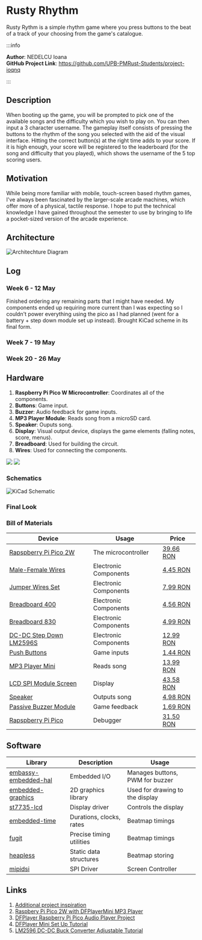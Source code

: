 # Rusty Rhythm
Rusty Rythm is a simple rhythm game where you press buttons to the beat of a track of your choosing from the game's catalogue.

:::info 

**Author**: NEDELCU Ioana \
**GitHub Project Link**: https://github.com/UPB-PMRust-Students/project-ioqnq

:::

## Description

When booting up the game, you will be prompted to pick one of the available songs and the difficulty which you wish to play on. You can then input a 3 character username. The gameplay itself consists of pressing the buttons to the rhythm of the song you selected with the aid of the visual interface. Hitting the correct button(s) at the right time adds to your score. If it is high enough, your score will be registered to the leaderboard (for the song and difficulty that you played), which shows the username of the 5 top scoring users.

## Motivation

While being more familiar with mobile, touch-screen based rhythm games, I've always been fascinated by the larger-scale arcade machines, which offer more of a physical, tactile response. I hope to put the technical knowledge I have gained throughout the semester to use by bringing to life a pocket-sized version of the arcade experience.

## Architecture

![Architechture Diagram](ArchitectureSchematicRustyRythm.webp)

## Log

### Week 6 - 12 May
Finished ordering any remaining parts that I might have needed. My components ended up requiring more current than I was expecting so I couldn't power everything using the pico as I had planned (went for a battery + step down module set up instead). Brought KiCad scheme in its final form.

### Week 7 - 19 May
<!-- I made the KiCad Schematic for the project. Because I couldn't find any symbol for Pico Display Pack, I created it and added to the schematic. -->
<!-- I created the stage and added it to the circuit having now the final shape of it. -->

### Week 20 - 26 May
<!-- I started the software and finished it, while also doing final improvements to my project. -->

## Hardware

1. **Raspberry Pi Pico W Microcontroller**: Coordinates all of the components.
2. **Buttons**: Game input.
3. **Buzzer**: Audio feedback for game inputs.
4. **MP3 Player Module**: Reads song from a microSD card.
5. **Speaker**: Ouputs song.
6. **Display**: Visual output device, displays the game elements (falling notes, score, menus). 
7. **Breadboard**: Used for building the circuit.
8. **Wires**: Used for connecting the components.

![](ProjectImg1.webp)
![](ProjectImg2.webp)

### Schematics

![KiCad Schematic](ProjectKicadScheme.webp)


### Final Look
<!-- ![Final look](scena_final.webp) -->


### Bill of Materials

<!-- Fill out this table with all the hardware components that you might need.

The format is 
```
| [Device](link://to/device) | This is used ... | [price](link://to/store) |

```

-->

| Device | Usage | Price |
|--------|--------|-------|
| [Rapspberry Pi Pico 2W](https://www.raspberrypi.com/documentation/microcontrollers/pico-series.html#pico-2-family) | The microcontroller | [39,66 RON](https://www.optimusdigital.ro/ro/placi-raspberry-pi/13327-raspberry-pi-pico-2-w.html?search_query=raspberry+pi+pico&results=26) |
| [Male-Female Wires](https://www.optimusdigital.ro/ro/toate-produsele/876-set-fire-mama-tata-10p-15-cm.html?search_query=mama+15cm&results=3) | Electronic Components | [4,45 RON](https://www.optimusdigital.ro/ro/toate-produsele/876-set-fire-mama-tata-10p-15-cm.html?search_query=mama+15cm&results=3) |
| [Jumper Wires Set](https://www.optimusdigital.ro/ro/fire-fire-mufate/12-set-de-cabluri-pentru-breadboard.html?search_query=set+fire&results=110) | Electronic Components | [7,99 RON](https://www.optimusdigital.ro/ro/fire-fire-mufate/12-set-de-cabluri-pentru-breadboard.html?search_query=set+fire&results=110) |
| [Breadboard 400](https://www.mouser.com/datasheet/2/58/BPS-DAT-(BB400)-Datasheet-932623.pdf?srsltid=AfmBOor87ADUyjMbDJu3F6IKgb9pBw2YChJln_o68OGvC4oivuXkb2aS) | Electronic Components | [4,56 RON](https://www.optimusdigital.ro/ro/prototipare-breadboard-uri/44-breadboard-400-points.html?search_query=breadboard+hq&results=128) |
| [Breadboard 830](http://www.busboard.com/documents/datasheets/BPS-DAT-(BB830)-Datasheet.pdf) | Electronic Components | [4,99 RON](https://www.optimusdigital.ro/ro/prototipare-breadboard-uri/44-breadboard-400-points.html?search_query=breadboard+hq&results=128) |
| [DC-DC Step Down LM2596S](https://www.ti.com/lit/ds/symlink/lm2596.pdf)| Electronic Components | [12,99 RON](https://www.optimusdigital.ro/ro/surse-coboratoare-reglabile/1108-modul-dc-dc-step-down-lm2596hv.html?search_query=step+down&results=69) |
| [Push Buttons](https://components101.com/switches/push-button) | Game inputs | [1,44 RON](https://www.optimusdigital.ro/ro/butoane-i-comutatoare/1119-buton-6x6x6.html?search_query=buton+6&results=213) |
| [MP3 Player Mini](https://wiki.dfrobot.com/DFPlayer_Mini_SKU_DFR0299)| Reads song | [13,99 RON](https://www.optimusdigital.ro/ro/audio/1484-modul-mp3-player-in-miniatura-dfplayer-mini.html?search_query=mp3&results=45) |
| [LCD SPI Module Screen](https://ardushop.ro/en/displays-and-leds/1349-modul-lcd-spi-128x160-6427854019561.html) | Display | [43,58 RON](https://ardushop.ro/en/displays-and-leds/1349-modul-lcd-spi-128x160-6427854019561.html) |
| [Speaker](https://www.farnell.com/datasheets/3004596.pdf) | Outputs song | [4,98 RON](https://ardushop.ro/en/modules/1898-difuzor-2w-8ohm-6427854028723.html) |
| [Passive Buzzer Module](https://www.handsontec.com/dataspecs/module/passive%20buzzer.pdf)| Game feedback | [1,69 RON](https://www.optimusdigital.ro/ro/componente-electronice/12598-modul-buzzer-pasiv.html?search_query=modul+buzzer&results=30) |
| [Rapspberry Pi Pico](https://www.raspberrypi.com/documentation/microcontrollers/pico-series.html#pico-1-family) | Debugger | [31,50 RON](https://ardushop.ro/en/raspberry-pi/513-raspberry-pi-pico-6427854006004.html) |







## Software

| Library | Description | Usage |
|---------|-------------|-------|
| [embassy-embedded-hal](https://github.com/embassy-rs/embassy/tree/main/embassy-embedded-hal) | Embedded I/O | Manages buttons, PWM for buzzer |
| [embedded-graphics](https://github.com/embedded-graphics/embedded-graphics) | 2D graphics library | Used for drawing to the display |
| [st7735-lcd](https://github.com/sajattack/st7735-lcd-rs) | Display driver | Controls the display |
| [embedded-time](https://crates.io/crates/embedded-time) | Durations, clocks, rates | Beatmap timings |
| [fugit](https://crates.io/crates/fugit) | Precise timing utilities | Beatmap timings |
| [heapless](https://docs.rs/heapless/latest/heapless/) | Static data structures | Beatmap storing |
| [mipidsi](https://docs.rs/heapless/latest/heapless/) | SPI Driver | Screen Controller |


## Links

<!-- Add a few links that inspired you and that you think you will use for your project --> 

1. [Additional project inspiration](https://www.youtube.com/watch?v=SYxIqJ6wqH0)
2. [Raspbery Pi Pico 2W with DFPlayerMini MP3 Player](https://www.youtube.com/watch?v=Tuc359wUx_E)
3. [DFPlayer Raspberry Pi Pico Audio Player Project](https://www.youtube.com/watch?v=IDCNz7A6sWA)
4. [DFPlayer Mini Set Up Tutorial](https://www.youtube.com/watch?v=7WiSeQxb1bU)
5. [LM2596 DC-DC Buck Converter Adjustable Tutorial](https://www.youtube.com/watch?v=Lk51i-F1CD4)

